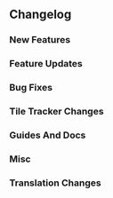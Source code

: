## Changelog

### New Features


### Feature Updates


### Bug Fixes


### Tile Tracker Changes


### Guides And Docs


### Misc


### Translation Changes


